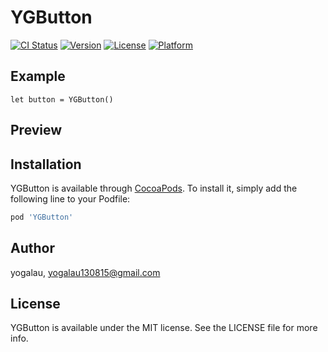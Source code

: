 # YGButton

[![CI Status](https://img.shields.io/travis/yogalau/YGButton.svg?style=flat)](https://travis-ci.org/yogalau/YGButton)
[![Version](https://img.shields.io/cocoapods/v/YGButton.svg?style=flat)](https://cocoapods.org/pods/YGButton)
[![License](https://img.shields.io/cocoapods/l/YGButton.svg?style=flat)](https://cocoapods.org/pods/YGButton)
[![Platform](https://img.shields.io/cocoapods/p/YGButton.svg?style=flat)](https://cocoapods.org/pods/YGButton)

## Example

```
let button = YGButton()
```

## Preview

## Installation

YGButton is available through [CocoaPods](https://cocoapods.org). To install
it, simply add the following line to your Podfile:

```ruby
pod 'YGButton'
```

## Author

yogalau, yogalau130815@gmail.com

## License

YGButton is available under the MIT license. See the LICENSE file for more info.
